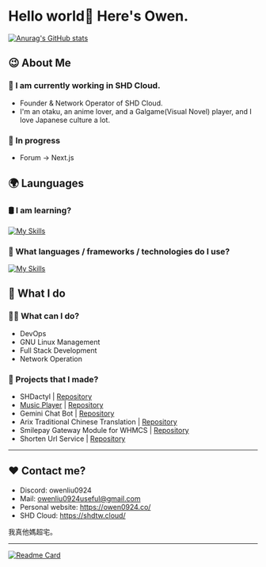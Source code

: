 # Hello world👋 Here's Owen.

[![Anurag's GitHub stats](https://github-readme-stats-git-masterorgs-github-readme-stats-team.vercel.app/api?username=owenliu0924&show_icons=true&theme=tokyonight)
](https://github.com/owenliu0924)

## 😉 About Me

### 💾 I am currently working in SHD Cloud.
- Founder & Network Operator of SHD Cloud.
- I'm an otaku, an anime lover, and a Galgame(Visual Novel) player, and I love Japanese culture a lot.

### 👀 In progress
- Forum → Next.js

## 🌍 Launguages

### 🛢️ I am learning?
[![My Skills](https://skillicons.dev/icons?i=rust,java)](https://owen0924.coo)
  
### 🔮 What languages / frameworks / technologies do I use?
[![My Skills](https://skillicons.dev/icons?i=php,laravel,js,ts,py,cs,mysql,postgres,prisma,bash,html,css,nodejs,nextjs,react,docker)](https://owen0924.co)

## 🤗 What I do

### 🙋‍♂️ What can I do?
- DevOps
- GNU Linux Management
- Full Stack Development
- Network Operation

### 💎 Projects that I made?
- SHDactyl | [Repository](https://github.com/SHD-Development/SHDactyl)
- [Music Player](https://mp.owen0924.co) | [Repository](https://github.com/SHD-Development/music-player)
- Gemini Chat Bot | [Repository](https://github.com/SHD-Development/Gemini-Chat-Bot)
- Arix Traditional Chinese Translation | [Repository](https://github.com/SHD-Development/Arix-Traditional-Chinese)
- Smilepay Gateway Module for WHMCS | [Repository](https://github.com/owenliu0924/WHMCS-Smilepay-Gateway-Module)
- Shorten Url Service | [Repository](https://github.com/SHD-Development/Shorten-Url-Service)



---

## ❤️ Contact me?
- Discord: owenliu0924
- Mail: owenliu0924useful@gmail.com
- Personal website: https://owen0924.co/
- SHD Cloud: https://shdtw.cloud/

我真他媽超宅。

---

[![Readme Card](https://github-readme-stats.vercel.app/api/pin/?username=SHD-Development&repo=SHDactyl&show_owner=true&theme=catppuccin_mocha)](https://github.com/SHD-Development/SHDactyl)
